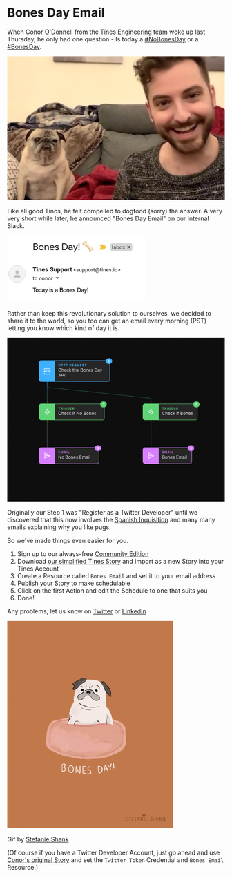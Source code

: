 # Bones Day Email
When [Conor O'Donnell](https://twitter.com/ronocod/status/1451245649597550595) from the [Tines Engineering team](https://twitter.com/TinesEng) woke up last Thursday, he only had one question - Is today a [#NoBonesDay](https://twitter.com/NoodlesBonesDay/status/1451180572433334276) or a [#BonesDay](https://twitter.com/NoodlesBonesDay/status/1452261222376775680).

![Bones](bones.jpg)

Like all good Tinos, he felt compelled to dogfood (sorry) the answer. A very very short while later, he announced "Bones Day Email" on our internal Slack.

![Email](email.png)

Rather than keep this revolutionary solution to ourselves, we decided to share it to the world, so you too can get an email every morning (PST) letting you know which kind of day it is.

![Story](bones_story.png)

Originally our Step 1 was "Register as a Twitter Developer" until we discovered that this now involves the [Spanish Inquisition](https://www.youtube.com/watch?v=CV11t_qYikg) and many many emails explaining why you like pugs. 


So we've made things even easier for you.

1. Sign up to our always-free [Community Edition](https://www.tines.com/?utm_source=marketing&utm_medium=github&utm_campaign=bonesdayemail)
2. Download [our simplified Tines Story](https://raw.githubusercontent.com/tines/community-stories/main/fun/bones-day-email/easy-bones-day.json) and import as a new Story into your Tines Account
3. Create a Resource called `Bones Email` and set it to your email address
4. Publish your Story to make schedulable
5. Click on the first Action and edit the Schedule to one that suits you
6. Done!

Any problems, let us know on [Twitter](https://twitter.com/tines_io/) or [LinkedIn](https://www.linkedin.com/company/tines-io)

![Pug Gif](bones-no-bones.gif)

Gif by [Stefanie Shank](https://giphy.com/gifs/qJfDnSZD1wYZdFm4sw)

(Of course if you have a Twitter Developer Account, just go ahead and use [Conor's original Story](https://raw.githubusercontent.com/tines/community-stories/main/fun/bones-day-email/bones-day-email.json) and set the `Twitter Token` Credential and `Bones Email` Resource.)

